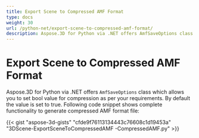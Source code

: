 ```yaml
---
title: Export Scene to Compressed AMF Format
type: docs
weight: 30
url: /python-net/export-scene-to-compressed-amf-format/
description: Aspose.3D for Python via .NET offers AmfSaveOptions class which allows you to set bool value for compression as per your requirements. By default the value is set to true. 
---
```


# **Export Scene to Compressed AMF Format**
Aspose.3D for Python via .NET offers `AmfSaveOptions` class which allows you to set bool value for compression as per your requirements. By default the value is set to true. Following code snippet shows complete functionality to generate compressed AMF format file:

{{< gist "aspose-3d-gists" "cfde9f76113134443c76608c1d19453a" "3DScene-ExportSceneToCompressedAMF -CompressedAMF.py" >}}
